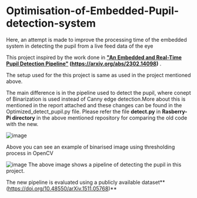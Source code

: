 # Optimisation-of-Embedded-Pupil-detection-system
Here, an attempt is made to improve the processing time of the embedded system in detecting the pupil from a live feed data of the eye

This project inspired by the work done in **["An Embedded and Real-Time Pupil Detection Pipeline"](https://github.com/ankurrajw/Pi-Pupil-Detection.git) (https://arxiv.org/abs/2302.14098)** .

The setup used for the this project is same as used in the project mentioned above.

The main difference is in the pipeline used to detect the pupil, where conept of Binarization is used instead of Canny edge detection.More about this is mentioned in the report attached and these changes can be found in the Optimized_detect_pupil.py file. Please refer the file **detect.py** in **Rasberry-Pi directory** in the above mentioned repository for comparing the old code with the new.

![image](https://github.com/Ianmendonca/Optimisation-of-Embedded-Pupil-detection-system/assets/97366497/b1443456-74d3-4a6c-929f-259f40a78b71)

Above you can see an example of binarised image using thresholding process in OpenCV

![image](https://github.com/Ianmendonca/Optimisation-of-Embedded-Pupil-detection-system/assets/97366497/c80bcd90-d32a-43db-bbbf-1f0aedfb4e29)
The above image shows a pipeline of detecting the pupil in this project.

The new pipeline is evaluated using a publicly available dataset**(https://doi.org/10.48550/arXiv.1511.05768)**
